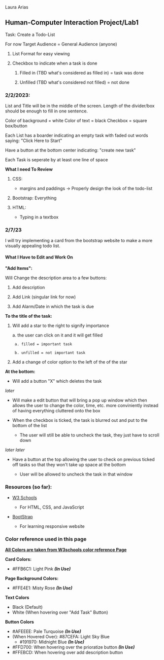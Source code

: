 Laura Arias

## Human-Computer Interaction Project/Lab1

Task: Create a Todo-List

For now Target Audience = General Audience (anyone)

1. List Format for easy viewing

2. Checkbox to indicate when a task is done

	1. Filled in (TBD what's considered as filled in) = task was done

	2. Unfilled (TBD what's considered not filled) = not done


### 2/2/2023: 

List and Title will be in the middle of the screen. Length of the divider/box should be enough to fill in one sentence.

Color of background = white
Color of text = black
Checkbox = square box/button

Each List has a boarder indicating an empty task with faded out words saying:
"Click Here to Start"

Have a button at the bottom center indicating: "create new task"

Each Task is seperate by at least one line of space

**What I need To Review**
1. CSS: 
	- margins and paddings
		-> Properly design the look of the todo-list

2. Bootstrap: Everything

3. HTML:
	- Typing in a textbox


### 2/7/23

I will try implementing a card from the bootstrap website to make a more visually appealing todo list.

#### **What I Have to Edit and Work On**

**"Add Items":** 

Will Change the description area to a few buttons:

1. Add description

2. Add Link (singular link for now)

3. Add Alarm/Date in which the task is due


**To the title of the task:** 

1. Will add a star to the right to signify importance

	a. the user can click on it and it will get filled

		a. filled = important task

		b. unfilled = not important task


2. Add a change of color option to the left of the of the star


**At the bottom:**
- Will add a button "X" which deletes the task


*later*

- Will make a edit button that will bring a pop up window which then allows the user to change the color, time, etc. more conviniently instead of having everything cluttered onto the box

- When the checkbox is ticked, the task is blurred out and put to the bottom of the list

	- The user will still be able to uncheck the task, they just have to scroll down


*later later*

- Have a button at the top allowing the user to check on previous ticked off tasks so that they won't take up space at the bottom

	- User will be allowed to uncheck the task in that window


### Resources (so far):

- [W3 Schools](https://www.w3schools.com/)

	- For HTML, CSS, and JavaScript

- [BootStrap](https://getbootstrap.com/docs/5.1/getting-started/introduction/#css)
	
	- For learning responsive website 


### Color reference used in this page
[**All Colors are taken from W3schools color reference Page**](https://www.w3schools.com/tags/ref_colornames.asp)

**Card Colors:**
- #FFB6C1: Light Pink ***(In Use)***


**Page Background Colors:**
- #FFE4E1: Misty Rose ***(In Use)***

**Text Colors**
- Black (Default)
- White (When hovering over "Add Task" Button)

**Button Colors**
- #AFEEEE: Pale Turquoise ***(In Use)***
- (When Hovered Over): #87CEFA: Light Sky Blue
	- #191970: Midnight Blue ***(In Use)***
- #FFD700: When hovering over the prioratize button ***(In Use)*** 
- #FFEBCD: When hovering over add description button

